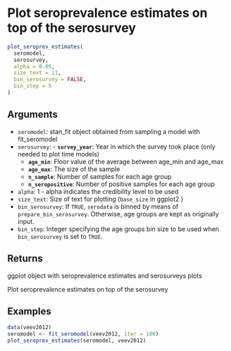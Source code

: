 # Plot seroprevalence estimates on top of the serosurvey

```r
plot_seroprev_estimates(
  seromodel,
  serosurvey,
  alpha = 0.05,
  size_text = 11,
  bin_serosurvey = FALSE,
  bin_step = 5
)
```

## Arguments

- `seromodel`: stan_fit object obtained from sampling a model with fit_seromodel
- `serosurvey`: - **`survey_year`**: Year in which the survey took place (only needed to plot time models)
    - **`age_min`**: Floor value of the average between age_min and age_max
    - **`age_max`**: The size of the sample
    - **`n_sample`**: Number of samples for each age group
    - **`n_seropositive`**: Number of positive samples for each age group
- `alpha`: 1 - alpha indicates the credibility level to be used
- `size_text`: Size of text for plotting (`base_size` in ggplot2 )
- `bin_serosurvey`: If `TRUE`, `serodata` is binned by means of `prepare_bin_serosurvey`. Otherwise, age groups are kept as originally input.
- `bin_step`: Integer specifying the age groups bin size to be used when `bin_serosurvey` is set to `TRUE`.

## Returns

ggplot object with seroprevalence estimates and serosurveys plots

Plot seroprevalence estimates on top of the serosurvey

## Examples

```r
data(veev2012)
seromodel <- fit_seromodel(veev2012, iter = 100)
plot_seroprev_estimates(seromodel, veev2012)
```

